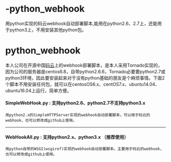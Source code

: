 # -python_webhook
用python实现的码云webhook自动部署脚本,能用在python2.6、2.7上，还能用于python3上，不用安装其他python包。

# python_webhook
  本人公司在开源中国[码云](https://gitee.com)上的webhook部署脚本，是本人采用Tornado实现的，因为公司的服务器是centos6.8，自带python2.6.6，Tornado必要要python2.7或python3环境，因此要安装起来对于没有python基础的朋友是个麻烦事情。下面2个脚本不用安装任何包，就可以在centosOS6.x、centOS7.x、ubuntu14.04、ubuntu16.04上运行，简单方便。  
  
    
#### SimpleWebHook.py : 支持python2.6、python2.7不支持python3.x
    用python2.x的SimpleHTTPServer实现的webhook自动部署脚本。可以用于码云的webhook，也可以修改成github上使用。  
- - - 
#### WebHookAll.py : 支持python2.x、python3.x （推荐使用）
    用python自带的WSGI(wsgiref)实现的webhook自动部署脚本。主要用于码云的webhook，也可以修改成github上使用。 
